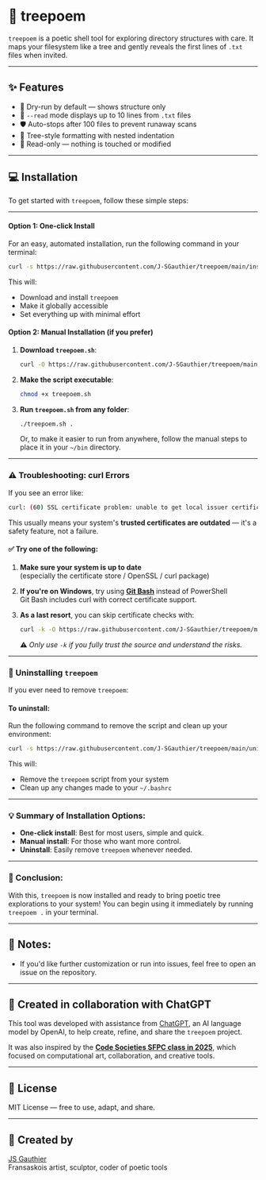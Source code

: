 # 🌲 treepoem

`treepoem` is a poetic shell tool for exploring directory structures with care. It maps your filesystem like a tree and gently reveals the first lines of `.txt` files when invited.

---

## ✨ Features

- 📁 Dry-run by default — shows structure only
- 📖 `--read` mode displays up to 10 lines from `.txt` files
- 🛡️ Auto-stops after 100 files to prevent runaway scans
- 🌳 Tree-style formatting with nested indentation
- 🧠 Read-only — nothing is touched or modified

---

## 💻 Installation

To get started with `treepoem`, follow these simple steps:

---

#### Option 1: **One-click Install**

For an easy, automated installation, run the following command in your terminal:

```bash
curl -s https://raw.githubusercontent.com/J-SGauthier/treepoem/main/install.sh | bash
```

This will:
- Download and install `treepoem`
- Make it globally accessible
- Set everything up with minimal effort

#### Option 2: **Manual Installation** (if you prefer)

1. **Download `treepoem.sh`**:

   ```bash
   curl -O https://raw.githubusercontent.com/J-SGauthier/treepoem/main/treepoem.sh
   ```

2. **Make the script executable**:

   ```bash
   chmod +x treepoem.sh
   ```

3. **Run `treepoem.sh` from any folder**:

   ```bash
   ./treepoem.sh .
   ```

   Or, to make it easier to run from anywhere, follow the manual steps to place it in your `~/bin` directory.

---

### ⚠️ Troubleshooting: curl Errors

If you see an error like:

```bash
curl: (60) SSL certificate problem: unable to get local issuer certificate
```

This usually means your system's **trusted certificates are outdated** — it's a safety feature, not a failure.

#### ✅ Try one of the following:

1. **Make sure your system is up to date**  
   (especially the certificate store / OpenSSL / curl package)

2. **If you're on Windows**, try using **[Git Bash](https://git-scm.com/downloads)** instead of PowerShell  
   Git Bash includes curl with correct certificate support.

3. **As a last resort**, you can skip certificate checks with:
   ```bash
   curl -k -O https://raw.githubusercontent.com/J-SGauthier/treepoem/main/treepoem.sh
   ```
   ⚠️ *Only use `-k` if you fully trust the source and understand the risks.*

---

### 🔧 Uninstalling `treepoem`

If you ever need to remove `treepoem`:

#### **To uninstall**:

Run the following command to remove the script and clean up your environment:

```bash
curl -s https://raw.githubusercontent.com/J-SGauthier/treepoem/main/uninstall.sh | bash
```

This will:
- Remove the `treepoem` script from your system
- Clean up any changes made to your `~/.bashrc`

---

### 💡 Summary of Installation Options:
- **One-click install**: Best for most users, simple and quick.
- **Manual install**: For those who want more control.
- **Uninstall**: Easily remove `treepoem` whenever needed.

---

### 🎉 Conclusion:

With this, `treepoem` is now installed and ready to bring poetic tree explorations to your system! You can begin using it immediately by running `treepoem .` in your terminal.

---

## 📜 Notes:
- If you'd like further customization or run into issues, feel free to open an issue on the repository.

---

## 🤖 Created in collaboration with ChatGPT

This tool was developed with assistance from [ChatGPT](https://openai.com/chatgpt), an AI language model by OpenAI, to help create, refine, and share the `treepoem` project.

It was also inspired by the **[Code Societies SFPC class in 2025](https://sfpc.io/code-societies/)**, which focused on computational art, collaboration, and creative tools.

---

## 📄 License

MIT License — free to use, adapt, and share.

---

## 🌱 Created by

[JS Gauthier](https://github.com/J-SGauthier)  
Fransaskois artist, sculptor, coder of poetic tools
